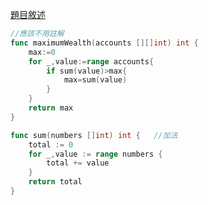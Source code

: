 [題目敘述](https://leetcode.cn/problems/richest-customer-wealth/)

```go
//應該不用註解
func maximumWealth(accounts [][]int) int {
    max:=0
    for _,value:=range accounts{
        if sum(value)>max{
            max=sum(value)
        }
    }
    return max
}

func sum(numbers []int) int {   //加法
    total := 0
    for _,value := range numbers {
        total += value
    }
    return total
}
